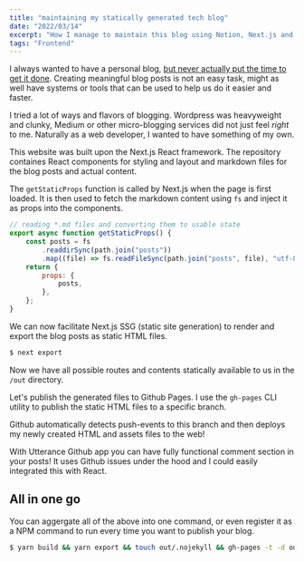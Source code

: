 ```yaml
---
title: "maintaining my statically generated tech blog"
date: "2022/03/14"
excerpt: "How I manage to maintain this blog using Notion, Next.js and Github Pages"
tags: "Frontend"
---
```


I always wanted to have a personal blog, [but never actually put the time to get it done](/blog/developers-productivty-and-procrastination). Creating meaningful blog posts is not an easy task, might as well have systems or tools that can be used to help us do it easier and faster.

I tried a lot of ways and flavors of blogging. Wordpress was heavyweight and clunky, Medium or other micro-blogging services did not just feel _right_ to me. Naturally as a web developer, I wanted to have something of my own.

This website was built upon the Next.js React framework. The repository containes React components for styling and layout and markdown files for the blog posts and actual content.

The `getStaticProps` function is called by Next.js when the page is first loaded. It is then used to fetch the markdown content using `fs` and inject it as props into the components.

```javascript
// reading *.md files and converting them to usable state
export async function getStaticProps() {
    const posts = fs
        .readdirSync(path.join("posts"))
        .map((file) => fs.readFileSync(path.join("posts", file), "utf-8"));
    return {
        props: {
            posts,
        },
    };
}
```

We can now facilitate Next.js SSG (static site generation) to render and export the blog posts
as static HTML files.

```Bash
$ next export
```

Now we have all possible routes and contents statically available to us in the `/out` directory.

Let's publish the generated files to Github Pages. I use the `gh-pages` CLI utility to publish the static HTML files to a specific branch.

Github automatically detects push-events to this branch and then deploys my newly created HTML and assets files to the web!

With Utterance Github app you can have fully functional comment section in your posts! It uses Github issues under the hood and I could easily integrated this with React.

## All in one go

You can aggergate all of the above into one command, or even register it as a NPM command to run every time you want to publish your blog.

```Bash
$ yarn build && yarn export && touch out/.nojekyll && gh-pages -t -d out
```

